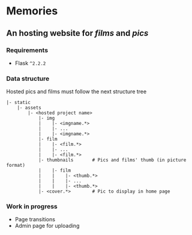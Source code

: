# Memories 

## An hosting website for *films* and *pics*

### Requirements

* Flask `^2.2.2`

### Data structure

Hosted pics and films must follow the next structure tree

```
|- static
    |- assets
        |- <hosted project name>
            |- img
            |    |- <imgname.*>
            |    |- ...
            |    |- <imgname.*>
            |- film
            |    |- <film.*>
            |    |- ...
            |    |- <film.*>
            |- thumbnails       # Pics and films' thumb (in picture format)    
            |    |- film
            |    |    |- <thumb.*>
            |    |    |- ...
            |    |    |- <thumb.*>
            |- <cover.*>        # Pic to display in home page
```

### Work in progress

* Page transitions
* Admin page for uploading